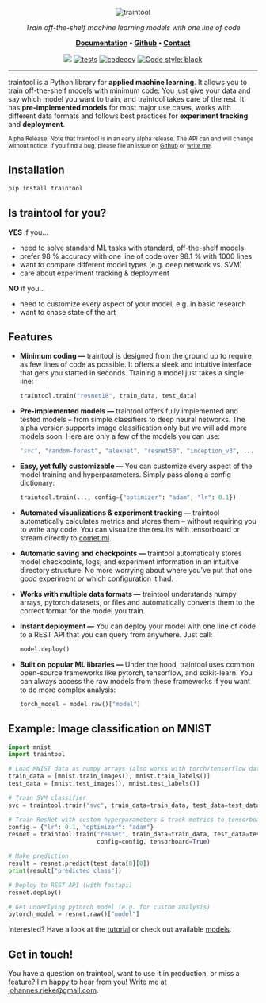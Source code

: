 <p align="center">
    <img src="docs/assets/cover.png" alt="traintool">
</p>
<p align="center">
    <em>Train off-the-shelf machine learning models with one line of code</em>
</p>
<p align="center">
    <b><a href="https://traintool.jrieke.com/">Documentation</a> • <a href="https://github.com/jrieke/traintool">Github</a> • <a href="mailto:johannes.rieke@gmail.com">Contact</a></b>
</p>
<p align="center">
    <a href="https://pypi.org/project/traintool/"><img src="https://img.shields.io/badge/Python-3.6%2B-blue"></a>
    <a href="https://github.com/jrieke/traintool/actions"><img src="https://github.com/jrieke/traintool/workflows/tests/badge.svg" alt="tests"></a>
    <a href="https://codecov.io/gh/jrieke/traintool"><img src="https://codecov.io/gh/jrieke/traintool/branch/master/graph/badge.svg?token=NVH72ZXX8Z" alt="codecov"/></a>
    <a href="https://github.com/psf/black"><img src="https://img.shields.io/badge/code%20style-black-000000.svg" alt="Code style: black"></a>
</p>

---

traintool is a Python library for **applied machine learning**. It allows you to train 
off-the-shelf models with minimum code: You just give your data and say which model you 
want to train, and traintool takes care of the rest. It has **pre-implemented models** 
for most major use cases, works with different data formats and follows best practices 
for **experiment tracking** and **deployment**. 

<sup>Alpha Release: Note that traintool is in an early alpha release. The API can and will change 
without notice. If you find a bug, please file an issue on [Github](https://github.com/jrieke/traintool) 
or [write me](mailto:johannes.rieke@gmail.com).</sup>


## Installation

```bash
pip install traintool
```

## Is traintool for you?

**YES** if you...

- need to solve standard ML tasks with standard, off-the-shelf models
- prefer 98 % accuracy with one line of code over 98.1 % with 1000 lines
- want to compare different model types (e.g. deep network vs. SVM)
- care about experiment tracking & deployment


**NO** if you...

- need to customize every aspect of your model, e.g. in basic research
- want to chase state of the art


## Features

- **Minimum coding —** traintool is designed from the ground up to require as few lines of code as possible. It offers a sleek and intuitive interface that gets you started in seconds. Training a model just takes a single line:

    ```python
    traintool.train("resnet18", train_data, test_data)
    ```

- **Pre-implemented models —** traintool offers fully implemented and tested models – from simple classifiers to deep neural networks. The alpha version supports image classification only but we will add more models soon. Here are only a few of the models you can use:

    ```python
    "svc", "random-forest", "alexnet", "resnet50", "inception_v3", ...
    ```

- **Easy, yet fully customizable —** You can customize every aspect of the model training and hyperparameters. Simply pass along a config dictionary:

    ```python
    traintool.train(..., config={"optimizer": "adam", "lr": 0.1})
    ```

- **Automated visualizations & experiment tracking —** traintool automatically calculates metrics and stores them – without requiring you to write any code. You can visualize the results with tensorboard or stream directly to [comet.ml](https://www.comet.ml/).

- **Automatic saving and checkpoints —** traintool automatically stores model checkpoints, logs, and experiment information in an intuitive directory structure. No more worrying about where you've put that one good experiment or which configuration it had. 

- **Works with multiple data formats —** traintool understands numpy arrays, pytorch datasets, or files and automatically converts them to the correct format for the model you train. 

- **Instant deployment —** You can deploy your model with one line of code to a REST API that you can query from anywhere. Just call:

    ```python
    model.deploy()
    ```

- **Built on popular ML libraries —** Under the hood, traintool uses common open-source frameworks like pytorch, tensorflow, and scikit-learn. You can always access the raw models from these frameworks if you want to do more complex analysis:

    ```python
    torch_model = model.raw()["model"]
    ```




<!--
Features & design principles:

- **pre-implemented models** for most major use cases
- automatic experiment tracking with **tensorboard or comet.ml**
- instant **deployment** through REST API
- supports multiple data formats (numpy, pytorch/tensorflow, files, ...)
- access to raw models from sklearn/pytorch/tensorflow
-->



## Example: Image classification on MNIST

```python
import mnist
import traintool

# Load MNIST data as numpy arrays (also works with torch/tensorflow datasets, files, ...)
train_data = [mnist.train_images(), mnist.train_labels()]
test_data = [mnist.test_images(), mnist.test_labels()]

# Train SVM classifier
svc = traintool.train("svc", train_data=train_data, test_data=test_data)

# Train ResNet with custom hyperparameters & track metrics to tensorboard
config = {"lr": 0.1, "optimizer": "adam"}
resnet = traintool.train("resnet", train_data=train_data, test_data=test_data, 
                         config=config, tensorboard=True)

# Make prediction
result = resnet.predict(test_data[0][0])
print(result["predicted_class"])

# Deploy to REST API (with fastapi)
resnet.deploy()

# Get underlying pytorch model (e.g. for custom analysis)
pytorch_model = resnet.raw()["model"]
```

Interested? Have a look at the [tutorial](https://traintool.jrieke.com/tutorial/) or check 
out available [models](https://traintool.jrieke.com/models/).


## Get in touch!

You have a question on traintool, want to use it in production, or miss a feature? I'm 
happy to hear from you! Write me at [johannes.rieke@gmail.com](mailto:johannes.rieke@gmail.com). 
